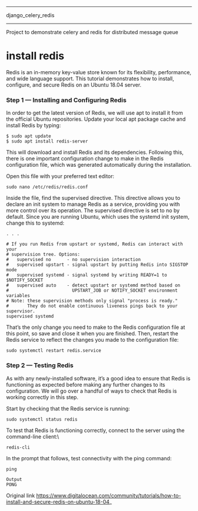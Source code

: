 ***************************
django_celery_redis
***************************

Project to demonstrate celery and redis for distributed message queue


# install redis

Redis is an in-memory key-value store known for its flexibility, performance, and wide language support. This tutorial demonstrates how to install, configure, and secure Redis on an Ubuntu 18.04 server.

### Step 1 — Installing and Configuring Redis

In order to get the latest version of Redis, we will use apt to install it from the official Ubuntu repositories.
Update your local apt package cache and install Redis by typing:

``` console
$ sudo apt update
$ sudo apt install redis-server
```

This will download and install Redis and its dependencies. Following this, there is one important configuration change to make in the Redis configuration file, which was generated automatically during the installation.

Open this file with your preferred text editor:

```console
sudo nano /etc/redis/redis.conf
```

Inside the file, find the supervised directive. This directive allows you to declare an init system to manage Redis as a service, providing you with more control over its operation. The supervised directive is set to no by default. Since you are running Ubuntu, which uses the systemd init system, change this to systemd:

```
. . .

# If you run Redis from upstart or systemd, Redis can interact with your
# supervision tree. Options:
#   supervised no      - no supervision interaction
#   supervised upstart - signal upstart by putting Redis into SIGSTOP mode
#   supervised systemd - signal systemd by writing READY=1 to $NOTIFY_SOCKET
#   supervised auto    - detect upstart or systemd method based on
#                        UPSTART_JOB or NOTIFY_SOCKET environment variables
# Note: these supervision methods only signal "process is ready."
#       They do not enable continuous liveness pings back to your supervisor.
supervised systemd
```

That’s the only change you need to make to the Redis configuration file at this point, so save and close it when you are finished. Then, restart the Redis service to reflect the changes you made to the configuration file:

```
sudo systemctl restart redis.service
```

### Step 2 — Testing Redis

As with any newly-installed software, it’s a good idea to ensure that Redis is functioning as expected before making any further changes to its configuration. We will go over a handful of ways to check that Redis is working correctly in this step.

Start by checking that the Redis service is running:

```console
sudo systemctl status redis
```

To test that Redis is functioning correctly, connect to the server using the command-line client:\

```console
redis-cli
```

In the prompt that follows, test connectivity with the ping command:

```console
ping
```

```
Output
PONG
```

Original link <https://www.digitalocean.com/community/tutorials/how-to-install-and-secure-redis-on-ubuntu-18-04>_


